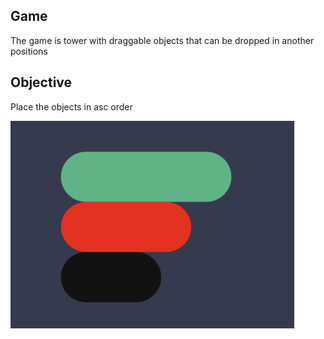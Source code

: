 ## Game
The game is tower with draggable objects that can be dropped in another positions

## Objective
Place the objects in asc order

![](assets/game.png)